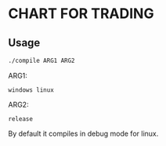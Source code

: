 # CHART FOR TRADING

## Usage
```bash
./compile ARG1 ARG2
```

ARG1:
```
windows linux
```

ARG2:
```
release
```

By default it compiles in debug mode for linux.
